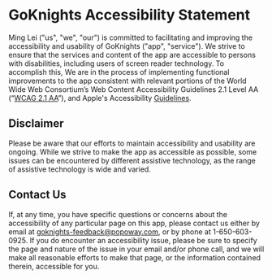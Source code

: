 # GoKnights Accessibility Statement

Ming Lei ("us", "we", "our") is committed to facilitating and improving the accessibility and usability of GoKnights ("app", "service"). We strive to ensure that the services and content of the app are accessible to persons with disabilities, including users of screen reader technology. To accomplish this, We are in the process of implementing functional improvements to the app consistent with relevant portions of the World Wide Web Consortium’s Web Content Accessibility Guidelines 2.1 Level AA (“[WCAG 2.1 AA](https://www.w3.org/TR/WCAG21/)”), and Apple's Accessibility [Guidelines](https://developer.apple.com/design/human-interface-guidelines/accessibility).

## Disclaimer
Please be aware that our efforts to maintain accessibility and usability are ongoing. While we strive to make the app as accessible as possible, some issues can be encountered by different assistive technology, as the range of assistive technology is wide and varied.

## Contact Us

If, at any time, you have specific questions or concerns about the accessibility of any particular page on this app, please contact us either by email at goknights-feedback@popoway.com, or by phone at 1-650-603-0925. If you do encounter an accessibility issue, please be sure to specify the page and nature of the issue in your email and/or phone call, and we will make all reasonable efforts to make that page, or the information contained therein, accessible for you.